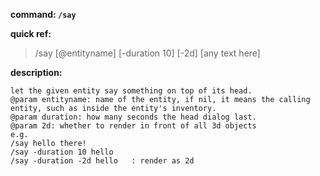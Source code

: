 <!-- BEGIN_AUTOGEN: do NOT edit in this block -->

**command: `/say`**

**quick ref:**
> /say [@entityname] [-duration 10] [-2d] [any text here]

**description:**

```
let the given entity say something on top of its head. 
@param entityname: name of the entity, if nil, it means the calling entity, such as inside the entity's inventory.  
@param duration: how many seconds the head dialog last.
@param 2d: whether to render in front of all 3d objects
e.g.
/say hello there! 
/say -duration 10 hello
/say -duration -2d hello   : render as 2d
```

<!-- END_AUTOGEN-->
